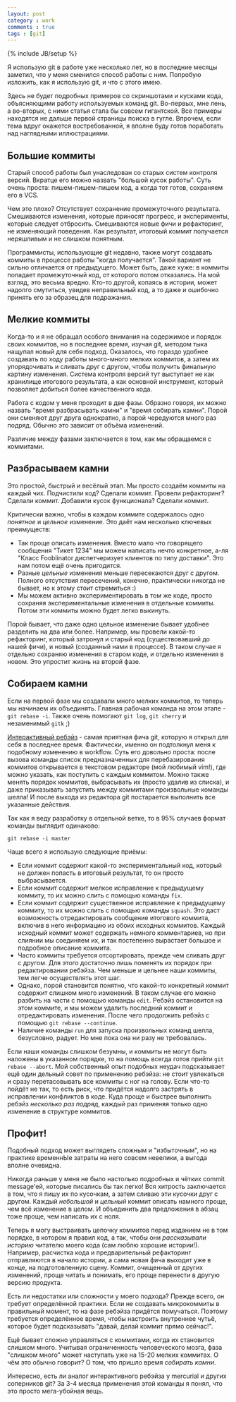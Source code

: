 ```yaml
---
layout: post
category : work
comments : true
tags : [git]
---
```

{% include JB/setup %}

Я использую git в работе уже несколько лет, но в последние месяцы заметил, что у меня сменился способ работы с ним. Попробую изложить, как я использую git, и что с этого имею.

Здесь не будет подробных примеров со скриншотами и кусками кода, объясняющими работу используемых команд git. Во-первых, мне лень, а во-вторых, с ними статья стала бы совсем гигантской. Все примеры находятся не дальше первой страницы поиска в гугле. Впрочем, если тема вдруг окажется востребованной, я вполне буду готов поработать над наглядными иллюстрациями.

Большие коммиты
---------------

Старый способ работы был унаследован со старых систем контроля версий. Вкратце его можно назвать "большой кусок работы". Суть очень проста: пишем-пишем-пишем код, а когда тот готов, сохраняем его в VCS.

Чем это плохо? Отсутствует сохранение промежуточного результата. Смешиваются изменения, которые приносят прогресс, и эксперименты, которые следует отбросить. Смешиваются новые фичи и рефакторинг, не изменяющий поведения. Как результат, итоговый коммит получается неряшливым и не слишком понятным.

Программисты, использующие git недавно, также могут создавать коммиты в процессе работы "когда получается". Такой вариант не сильно отличается от предыдущего. Может быть, даже хуже: в коммиты попадает промежуточный код, от которого потом отказались. На мой взгляд, это весьма вредно. Кто-то другой, копаясь в истории, может надолго смутиться, увидев неправильный код, а то даже и ошибочно принять его за образец для подражания.

Мелкие коммиты
--------------

Когда-то и я не обращал особого внимания на содержимое и порядок своих коммитов, но в последнее время, изучая git, методом тыка нащупал новый для себя подход. Оказалось, что гораздо удобнее создавать по ходу работы много-много мелких коммитов, а затем их упорядочивать и сливать друг с другом, чтобы получить финальную картину изменения. Система контроля версий тут выступает не как хранилище итогового результата, а как основной инструмент, который позволяет добиться более качественного кода.

Работа с кодом у меня проходит в две фазы. Образно говоря, их можно назвать "время разбрасывать камни" и "время собирать камни". Порой они сменяют друг друга однократно, а порой чередуются много раз подряд. Обычно это зависит от объёма изменений.

Различие между фазами заключается в том, как мы обращаемся с коммитами.

Разбрасываем камни
------------------

Это простой, быстрый и весёлый этап. Мы просто создаём коммиты на каждый чих. Подчистили код? Сделали коммит. Провели рефакторинг? Сделали коммит. Добавили кусок функционала? Сделали коммит.

Критически важно, чтобы в каждом коммите содержалось одно *понятное* и *цельное* изменение. Это даёт нам несколько ключевых преимуществ:

 - Так проще описать изменения. Вместо мало что говорящего сообщения "Тикет 1234" мы можем написать нечто конкретное, а-ля "Класс Fooblinator диспетчеризует клиентов по типу доставки". Это нам потом ещё очень пригодится.
 - Pазные *цельные* изменения меньше пересекаются друг с другом. Полного отсутствия пересечений, конечно, практически никогда не бывает, но к этому стоит стремиться :)
 - Mы можем активно экспериментировать в том же коде, просто сохраняя экспериментальные изменения в отдельные коммиты. Потом эти коммиты можно будет легко выкинуть.

Порой бывает, что даже одно цельное изменение бывает удобнее разделить на два или более. Например, мы провели какой-то рефакторинг, который затронул и старый код (существовавший до нашей фичи), и новый (созданный нами в процессе). В таком случае я отдельно сохраняю изменения в старом коде, и отдельно изменения в новом. Это упростит жизнь на второй фазе.

Собираем камни
--------------

Если на первой фазе мы создавали много мелких коммитов, то теперь мы начинаем их объединять. Главная рабочая команда на этом этапе - `git rebase -i`. Также очень помогают `git log`, `git cherry` и незаменимый `gitk` ;)

[Интерактивный ребэйз](http://www.kernel.org/pub/software/scm/git/docs/git-rebase.html) - самая приятная фича git, которую я открыл для себя в последнее время. Фактически, именно он подтолкнул меня к подобному изменению в workflow. Суть его довольно проста: после вызова команды список предназначенных для перебазирования коммитов открывается в текстовом редакторе (мой любимый vim!), где можно указать, как поступить с каждым коммитом. Можно также менять порядок коммитов, выбрасывать их (просто удалив из списка), и даже приказывать запустить между коммитами произвольные команды шелла! И после выхода из редактора git постарается выполнить все указанные действия.

Так как я веду разработку в отдельной ветке, то в 95% случаев формат команды выглядит одинаково:

    git rebase -i master

Чаще всего я использую следующие приёмы:

 - Eсли коммит содержит какой-то экспериментальный код, который не должен попасть в итоговый результат, то он просто выбрасывается.
 - Если коммит содержит мелкое исправление к предыдущему коммиту, то их можно слить с помощью команды `fix`.
 - Если коммит содержит существенное исправление к предыдущему коммиту, то их можно слить с помощью команды `squash`. Это даст возможность отредактировать сообщение итогового коммита, включив в него информацию из обоих исходных коммитов. Каждый исходный коммит может содержать немного комментариев, но при слиянии мы соединяем их, и так постепенно вырастает большое и подробное описание коммита.
 - Чaсто коммиты требуется отсортировать, прежде чем сливать друг с другом. Для этого достаточно лишь поменять их порядок при редактировании ребэйза. Чем меньше и цельнее наши коммиты, тем легче осуществлять этот шаг.
 - Однако, порой становится понятно, что какой-то конкретный коммит содержит слишком много изменений. В таком случае его можно разбить на части с помощью команды `edit`. Ребэйз остановится на этом коммите, и мы можем удалить последний коммит и отредактировать изменения. После чего продолжить ребэйз с помощью `git rebase --continue`.
 - Наличие команды `run` для запуска произвольных команд шелла, безусловно, радует. Но мне пока она ни разу не требовалась.

Если наши команды слишком безумны, и коммиты не могут быть наложены в указанном порядке, то на помощь всегда готов прийти `git rebase --abort`. Мой собственный опыт подобных неудач подсказывает ещё один дельный совет по применению ребэйза: не стоит увлекаться и сразу перетасовывать все коммиты с ног на голову. Если что-то пойдёт не так, то есть риск, что придётся надолго застрять в исправлении конфликтов в коде. Куда проще и быстрее выполнить ребэйз *несколько раз подряд*, каждый раз применяя только одно изменение в структуре коммитов.

Профит!
-------

Подобный подход может выглядеть сложным и "избыточным", но на практике временнЫе затраты на него совсем невелики, а выгода вполне очевидна.

Никогда раньше у меня не было настолько подробных и чётких commit message'ей, которые писались бы так легко! Вся хитрость заключается в том, что я пишу их по кусочкам, а затем сливаю эти кусочки друг с другом. Каждый *небольшой* и *цельный* коммит описать намного проще, чем всё изменение в целом. И объединить два предложения в абзац тоже проще, чем написать их с ноля.

Теперь я могу выстраивать цепочку коммитов перед изданием не в том порядке, в котором я правил код, а так, чтобы они *рассказывали историю* читателю моего кода (сам люблю хорошие истории!). Например, расчистка кода и предварительный рефакторинг отправляются в начало истории, а сама новая фича выходит уже в конце, на подготовленную сцену. Коммит, очищенный от других изменений, проще читать и понимать, его проще перенести в другую версию продукта.

Есть ли недостатки или сложности у моего подхода? Прежде всего, он требует определённой практики. Если не создавать микрокоммиты в правильный момент, то на фазе ребэйза придётся помучаться. Поэтому требуется определённое время, чтобы настроить внутреннее чутьё, которое будет подсказывать "давай, делай коммит прямо сейчас!".

Ещё бывает сложно управляться с коммитами, когда их становится слишком много. Учитывая ограниченность человеческого мозга, фаза "слишком много" может наступать уже на 15-20 мелких коммитах. О чём это обычно говорит? О том, что пришло время *собирать камни*.

Интересно, есть ли аналог интерактивного ребэйза у mercurial и других соперников git? За 3-4 месяца применения этой команды я понял, что это просто мега-убойная вещь.
